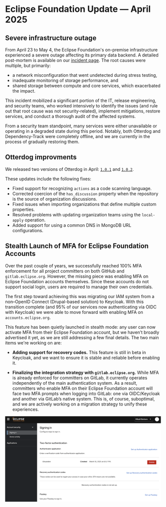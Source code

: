 # Eclipse Foundation Update — April 2025

## Severe infrastructure outage

From April 23 to May 4, the Eclipse Foundation's on-premise infrastructure experienced a severe outage affecting its primary data backend. A detailed post-mortem is available on our [incident page](https://www.eclipsestatus.io/incident/549796). The root causes were multiple, but primarily:

* a network misconfiguration that went undetected during stress testing,
* inadequate monitoring of storage performance, and
* shared storage between compute and core services, which exacerbated the impact.

This incident mobilized a significant portion of the IT, release engineering, and security teams, who worked intensively to identify the issues (and rule out that root cause was not security-related), implement mitigations, restore services, and conduct a thorough audit of the affected systems.

From a security team standpoint, many services were either unavailable or operating in a degraded state during this period. Notably, both Otterdog and Dependency-Track were completely offline, and we are currently in the process of gradually restoring them.

## Otterdog improvments

We released two versions of Otterdog in April: [`1.0.1`](https://pypi.org/project/otterdog/1.0.1/) and [`1.0.2`](https://pypi.org/project/otterdog/1.0.2/).

These updates include the following fixes:

* Fixed support for recognizing `actions` as a code scanning language.
* Corrected coercion of the `has_discussion` property when the repository is the source of organization discussions.
* Fixed issues when importing organizations that define multiple custom properties.
* Resolved problems with updating organization teams using the `local-apply` operation.
* Added support for using a common DNS in MongoDB URL configurations.

## Stealth Launch of MFA for Eclipse Foundation Accounts

Over the past couple of years, we successfully reached 100% MFA enforcement for all project committers on both GitHub and `gitlab.eclipse.org`. However, the missing piece was enabling MFA on Eclipse Foundation accounts themselves. Since these accounts do not support social login, users are required to manage their own credentials.

The first step toward achieving this was migrating our IAM system from a non–OpenID Connect (Drupal-based solution) to Keycloak. With this transition complete (and 95% of our services now authenticating via OIDC with Keycloak) we were able to move forward with enabling MFA on `accounts.eclipse.org`.

This feature has been quietly launched in stealth mode: any user can now activate MFA from their Eclipse Foundation account, but we haven’t broadly advertised it yet, as we are still addressing a few final details. The two main items we're working on are:

* **Adding support for recovery codes.** This feature is still in beta in Keycloak, and we want to ensure it is stable and reliable before enabling it.

* **Finalizing the integration strategy with `gitlab.eclipse.org`.** While MFA is already enforced for committers on GitLab, it currently operates independently of the main authentication system. As a result, committers who enable MFA on their Eclipse Foundation account will face two MFA prompts when logging into GitLab: one via OIDC/Keycloak and another via GitLab’s native system. This is, of course, suboptimal, and we are actively working on a migration strategy to unify these experiences.

![MFA configuration on accounts.eclipse.org](pic-2025-04/eclipse.org-mfa.png)
